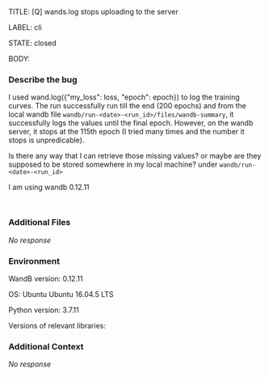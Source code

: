 TITLE:
[Q] wands.log stops uploading to the server

LABEL:
cli

STATE:
closed

BODY:
### Describe the bug

<!--- Description of the issue below  -->

I used wand.log({"my_loss": loss, "epoch": epoch}) to log the training curves. The run successfully run till the end (200 epochs) and from the local wandb file `wandb/run-<date>-<run_id>/files/wandb-summary`, it successfully logs the values until the final epoch. However, on the wandb server, it stops at the 115th epoch (I tried many times and the number it stops is unpredicable).

Is there any way that I can retrieve those missing values? or maybe are they supposed to be stored somewhere in my local machine? under `wandb/run-<date>-<run_id>`

I am using wandb 0.12.11 

<!--- A minimal code snippet between the quotes below  -->
```python 

```

<!--- A full traceback of the exception in the quotes below -->
```shell

```


### Additional Files

_No response_

### Environment

WandB version: 0.12.11 

OS: Ubuntu Ubuntu 16.04.5 LTS 

Python version: 3.7.11

Versions of relevant libraries: 


### Additional Context

_No response_

